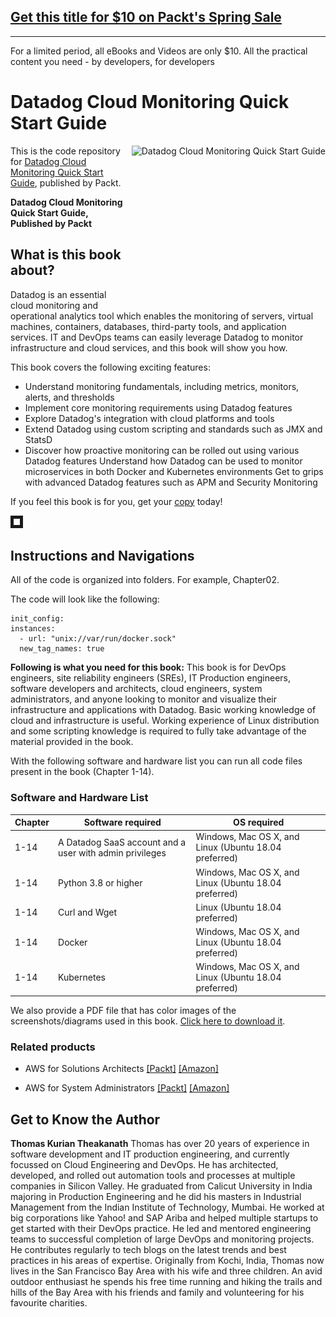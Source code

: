 ## [Get this title for $10 on Packt's Spring Sale](https://www.packt.com/B16483?utm_source=github&utm_medium=packt-github-repo&utm_campaign=spring_10_dollar_2022)
-----
For a limited period, all eBooks and Videos are only $10. All the practical content you need \- by developers, for developers

# Datadog Cloud Monitoring Quick Start Guide

<a href="https://www.packtpub.com/product/datadog-cloud-monitoring-quick-start-guide/9781800568730?utm_source=github&utm_medium=repository&utm_campaign=9781800568730"><img src="https://static.packt-cdn.com/products/9781800568730/cover/smaller" alt="Datadog Cloud Monitoring Quick Start Guide" height="256px" align="right"></a>

This is the code repository for [Datadog Cloud Monitoring Quick Start Guide](https://www.packtpub.com/product/datadog-cloud-monitoring-quick-start-guide/9781800568730?utm_source=github&utm_medium=repository&utm_campaign=9781800568730), published by Packt.

**Datadog Cloud Monitoring Quick Start Guide, Published by Packt**

## What is this book about?
Datadog is an essential cloud monitoring and operational analytics tool which enables the monitoring of servers, virtual machines, containers, databases, third-party tools, and application services. IT and DevOps teams can easily leverage Datadog to monitor infrastructure and cloud services, and this book will show you how. 

This book covers the following exciting features:
* Understand monitoring fundamentals, including metrics, monitors, alerts, and thresholds
* Implement core monitoring requirements using Datadog features
* Explore Datadog's integration with cloud platforms and tools
* Extend Datadog using custom scripting and standards such as JMX and StatsD
* Discover how proactive monitoring can be rolled out using various Datadog features
Understand how Datadog can be used to monitor microservices in both Docker and Kubernetes environments
Get to grips with advanced Datadog features such as APM and Security Monitoring

If you feel this book is for you, get your [copy](https://www.amazon.com/dp/1800568738) today!

<a href="https://www.packtpub.com/?utm_source=github&utm_medium=banner&utm_campaign=GitHubBanner"><img src="https://raw.githubusercontent.com/PacktPublishing/GitHub/master/GitHub.png" 
alt="https://www.packtpub.com/" border="5" /></a>

## Instructions and Navigations
All of the code is organized into folders. For example, Chapter02.

The code will look like the following:
```
init_config:
instances:
  - url: "unix://var/run/docker.sock"
  new_tag_names: true
```

**Following is what you need for this book:**
This book is for DevOps engineers, site reliability engineers (SREs), IT Production engineers, software developers and architects, cloud engineers, system administrators, and anyone looking to monitor and visualize their infrastructure and applications with Datadog. Basic working knowledge of cloud and infrastructure is useful. Working experience of Linux distribution and some scripting knowledge is required to fully take advantage of the material provided in the book.

With the following software and hardware list you can run all code files present in the book (Chapter 1-14).
### Software and Hardware List
| Chapter | Software required | OS required |
| -------- | ------------------------------------ | ----------------------------------- |
| 1-14 | A Datadog SaaS account and a user with admin privileges | Windows, Mac OS X, and Linux (Ubuntu 18.04 preferred) |
| 1-14 | Python 3.8 or higher | Windows, Mac OS X, and Linux (Ubuntu 18.04 preferred) |
| 1-14 | Curl and Wget |  Linux (Ubuntu 18.04 preferred) |
| 1-14 | Docker | Windows, Mac OS X, and Linux (Ubuntu 18.04 preferred) |
| 1-14 | Kubernetes | Windows, Mac OS X, and Linux (Ubuntu 18.04 preferred) |

We also provide a PDF file that has color images of the screenshots/diagrams used in this book. [Click here to download it](https://www.packtpub.com/sites/default/files/downloads/9781800568730_ColorImages.pdf).

### Related products
* AWS for Solutions Architects [[Packt]](https://www.packtpub.com/product/aws-for-solutions-architects/9781789539233?utm_source=github&utm_medium=repository&utm_campaign=9781789539233) [[Amazon]](https://www.amazon.com/dp/1789539234)

* AWS for System Administrators [[Packt]](https://www.packtpub.com/product/aws-for-system-administrators/9781800201538?utm_source=github&utm_medium=repository&utm_campaign=9781800201538) [[Amazon]](https://www.amazon.com/dp/1800201532)

## Get to Know the Author
**Thomas Kurian Theakanath**
Thomas has over 20 years of experience in software development and IT production engineering, and currently focussed on Cloud Engineering and DevOps. He has architected, developed, and rolled out automation tools and processes at multiple companies in Silicon Valley.
He graduated from Calicut University in India majoring in Production Engineering and he did his masters in Industrial Management from the Indian Institute of Technology, Mumbai. He worked at big corporations like Yahoo! and SAP Ariba and helped multiple startups to get started with their DevOps practice. He led and mentored engineering teams to successful completion of large DevOps and monitoring projects. He contributes regularly to tech blogs on the latest trends and best practices in his areas of expertise.
Originally from Kochi, India, Thomas now lives in the San Francisco Bay Area with his wife and three children. An avid outdoor enthusiast he spends his free time running and hiking the trails and hills of the Bay Area with his friends and family and volunteering for his favourite charities.
